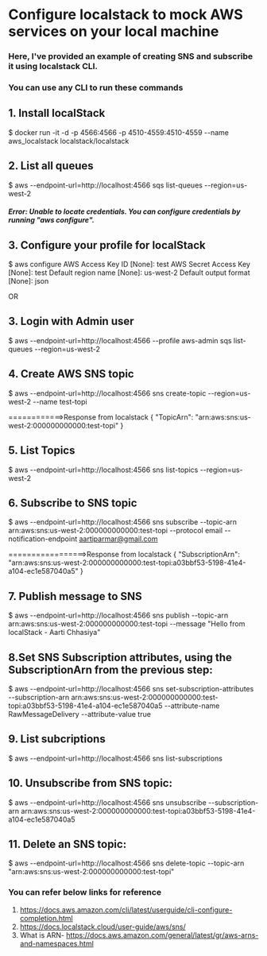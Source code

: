 # Configure localstack to mock AWS services on your local machine
### Here, I've provided an example of creating SNS and subscribe it using localstack CLI.
### You can use any CLI to run these commands

## 1. Install localStack
$ docker run -it -d -p 4566:4566 -p 4510-4559:4510-4559 --name aws_localstack localstack/localstack

## 2. List all queues
$ aws --endpoint-url=http://localhost:4566 sqs list-queues --region=us-west-2
##### Error: Unable to locate credentials. You can configure credentials by running "aws configure".
 
## 3. Configure your profile for localStack
$ aws configure
AWS Access Key ID [None]: test
AWS Secret Access Key [None]: test
Default region name [None]: us-west-2
Default output format [None]: json

OR

## 3. Login with Admin user
$ aws --endpoint-url=http://localhost:4566 --profile aws-admin sqs list-queues --region=us-west-2

## 4. Create AWS SNS topic
$ aws --endpoint-url=http://localhost:4566 sns create-topic --region=us-west-2 --name test-topi

============>Response from localstack
{
    "TopicArn": "arn:aws:sns:us-west-2:000000000000:test-topi"
}

## 5. List Topics
$ aws --endpoint-url=http://localhost:4566 sns list-topics --region=us-west-2

## 6. Subscribe to SNS topic
$ aws --endpoint-url=http://localhost:4566 sns subscribe --topic-arn arn:aws:sns:us-west-2:000000000000:test-topi --protocol email --notification-endpoint aartiparmar@gmail.com

=================>Response from localstack
{
    "SubscriptionArn": "arn:aws:sns:us-west-2:000000000000:test-topi:a03bbf53-5198-41e4-a104-ec1e587040a5"
}

## 7. Publish message to SNS
$ aws --endpoint-url=http://localhost:4566 sns publish --topic-arn arn:aws:sns:us-west-2:000000000000:test-topi --message "Hello from localStack - Aarti Chhasiya"

## 8.Set SNS Subscription attributes, using the SubscriptionArn from the previous step:
$ aws --endpoint-url=http://localhost:4566 sns set-subscription-attributes --subscription-arn arn:aws:sns:us-west-2:000000000000:test-topi:a03bbf53-5198-41e4-a104-ec1e587040a5 --attribute-name RawMessageDelivery --attribute-value true

## 9. List subcriptions
$ aws --endpoint-url=http://localhost:4566 sns list-subscriptions

## 10. Unsubscribe from SNS topic:
$ aws --endpoint-url=http://localhost:4566 sns unsubscribe --subscription-arn arn:aws:sns:us-west-2:000000000000:test-topi:a03bbf53-5198-41e4-a104-ec1e587040a5

## 11. Delete an SNS topic:
$ aws --endpoint-url=http://localhost:4566 sns delete-topic --topic-arn "arn:aws:sns:us-west-2:000000000000:test-topi"

### You can refer below links for reference
1. https://docs.aws.amazon.com/cli/latest/userguide/cli-configure-completion.html
2. https://docs.localstack.cloud/user-guide/aws/sns/
3. What is ARN- https://docs.aws.amazon.com/general/latest/gr/aws-arns-and-namespaces.html
